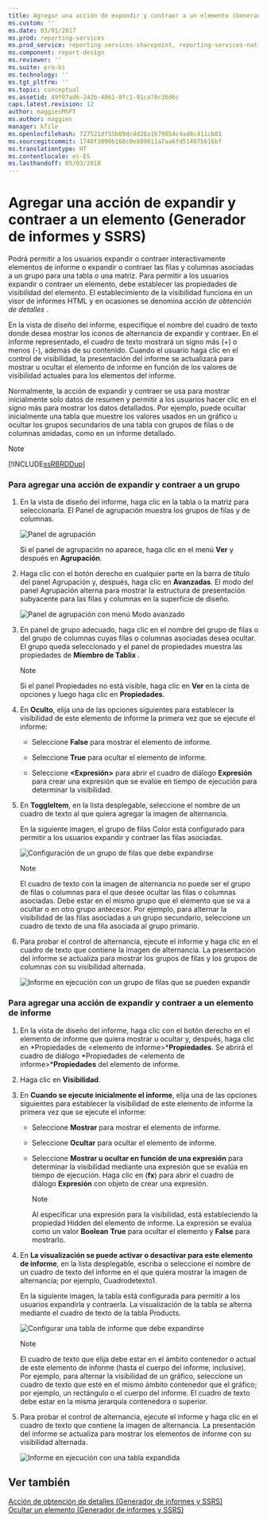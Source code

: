 ```yaml
---
title: Agregar una acción de expandir y contraer a un elemento (Generador de informes y SSRS) | Microsoft Docs
ms.custom: ''
ms.date: 03/01/2017
ms.prod: reporting-services
ms.prod_service: reporting-services-sharepoint, reporting-services-native
ms.component: report-design
ms.reviewer: ''
ms.suite: pro-bi
ms.technology: ''
ms.tgt_pltfrm: ''
ms.topic: conceptual
ms.assetid: 49f07ad6-242b-4861-8fc1-91ca78c36d6c
caps.latest.revision: 12
author: maggiesMSFT
ms.author: maggies
manager: kfile
ms.openlocfilehash: 727521df55b09dc4d28a1b79054c4ad8c411cb01
ms.sourcegitcommit: 1740f3090b168c0e809611a7aa6fd514075616bf
ms.translationtype: HT
ms.contentlocale: es-ES
ms.lasthandoff: 05/03/2018
---
```

# <a name="add-an-expand-or-collapse-action-to-an-item-report-builder-and-ssrs"></a>Agregar una acción de expandir y contraer a un elemento (Generador de informes y SSRS)
  Podrá permitir a los usuarios expandir o contraer interactivamente elementos de informe o expandir o contraer las filas y columnas asociadas a un grupo para una tabla o una matriz. Para permitir a los usuarios expandir o contraer un elemento, debe establecer las propiedades de visibilidad del elemento. El establecimiento de la visibilidad funciona en un visor de informes HTML y en ocasiones se denomina acción *de obtención de detalles* .  
  
 En la vista de diseño del informe, especifique el nombre del cuadro de texto donde desea mostrar los iconos de alternancia de expandir y contraer. En el informe representado, el cuadro de texto mostrará un signo más (+) o menos (-), además de su contenido. Cuando el usuario haga clic en el control de visibilidad, la presentación del informe se actualizará para mostrar u ocultar el elemento de informe en función de los valores de visibilidad actuales para los elementos del informe.  
  
 Normalmente, la acción de expandir y contraer se usa para mostrar inicialmente solo datos de resumen y permitir a los usuarios hacer clic en el signo más para mostrar los datos detallados. Por ejemplo, puede ocultar inicialmente una tabla que muestre los valores usados en un gráfico u ocultar los grupos secundarios de una tabla con grupos de filas o de columnas anidadas, como en un informe detallado.  
  
> [!NOTE]  
>  [!INCLUDE[ssRBRDDup](../../includes/ssrbrddup-md.md)]  
  
### <a name="to-add-expand-and-collapse-action-to-a-group"></a>Para agregar una acción de expandir y contraer a un grupo  
  
1.  En la vista de diseño del informe, haga clic en la tabla o la matriz para seleccionarla. El Panel de agrupación muestra los grupos de filas y de columnas.  
  
     ![Panel de agrupación](../../reporting-services/report-design/media/groupingpane.png "Panel de agrupación")  
  
     Si el panel de agrupación no aparece, haga clic en el menú **Ver** y después en **Agrupación**.  
  
2.  Haga clic con el botón derecho en cualquier parte en la barra de título del panel Agrupación y, después, haga clic en **Avanzadas**. El modo del panel Agrupación alterna para mostrar la estructura de presentación subyacente para las filas y columnas en la superficie de diseño.  
  
     ![Panel de agrupación con menú Modo avanzado](../../reporting-services/report-design/media/groupingpane-advancedmode.png "Panel de agrupación con menú Modo avanzado")  
  
3.  En panel de grupo adecuado, haga clic en el nombre del grupo de filas o del grupo de columnas cuyas filas o columnas asociadas desea ocultar. El grupo queda seleccionado y el panel de propiedades muestra las propiedades de **Miembro de Tablix** .  
  
    > [!NOTE]  
    >  Si el panel Propiedades no está visible, haga clic en **Ver** en la cinta de opciones y luego haga clic en **Propiedades**.  
  
4.  En **Oculto**, elija una de las opciones siguientes para establecer la visibilidad de este elemento de informe la primera vez que se ejecute el informe:  
  
    -   Seleccione **False** para mostrar el elemento de informe.  
  
    -   Seleccione **True** para ocultar el elemento de informe.  
  
    -   Seleccione **\<Expresión>** para abrir el cuadro de diálogo **Expresión** para crear una expresión que se evalúe en tiempo de ejecución para determinar la visibilidad.  
  
5.  En **ToggleItem**, en la lista desplegable, seleccione el nombre de un cuadro de texto al que quiera agregar la imagen de alternancia.  
  
     En la siguiente imagen, el grupo de filas Color está configurado para permitir a los usuarios expandir y contraer las filas asociadas.  
  
     ![Configuración de un grupo de filas que debe expandirse](../../reporting-services/report-design/media/expandcollapse-confighiddentoggleitemwithnumbers.png "Configuración de un grupo de filas que debe expandirse")  
  
    > [!NOTE]  
    >  El cuadro de texto con la imagen de alternancia no puede ser el grupo de filas o columnas para el que desee ocultar las filas o columnas asociadas. Debe estar en el mismo grupo que el elemento que se va a ocultar o en otro grupo antecesor. Por ejemplo, para alternar la visibilidad de las filas asociadas a un grupo secundario, seleccione un cuadro de texto de una fila asociada al grupo primario.  
  
6.  Para probar el control de alternancia, ejecute el informe y haga clic en el cuadro de texto que contiene la imagen de alternancia. La presentación del informe se actualiza para mostrar los grupos de filas y los grupos de columnas con su visibilidad alternada.  
  
     ![Informe en ejecución con un grupo de filas que se pueden expandir](../../reporting-services/report-design/media/expandcollapse-runreport-rowgroup.png "Informe en ejecución con un grupo de filas que se pueden expandir")  
  
### <a name="to-add-expand-and-collapse-action-to-a-report-item"></a>Para agregar una acción de expandir y contraer a un elemento de informe  
  
1.  En la vista de diseño del informe, haga clic con el botón derecho en el elemento de informe que quiera mostrar u ocultar y, después, haga clic en *Propiedades de \<elemento de informe>***Propiedades**. Se abrirá el cuadro de diálogo *Propiedades de \<elemento de informe>***Propiedades** del elemento de informe.  
  
2.  Haga clic en **Visibilidad**.  
  
3.  En **Cuando se ejecute inicialmente el informe**, elija una de las opciones siguientes para establecer la visibilidad de este elemento de informe la primera vez que se ejecute el informe:  
  
    -   Seleccione **Mostrar** para mostrar el elemento de informe.  
  
    -   Seleccione **Ocultar** para ocultar el elemento de informe.  
  
    -   Seleccione **Mostrar u ocultar en función de una expresión** para determinar la visibilidad mediante una expresión que se evalúa en tiempo de ejecución. Haga clic en (**fx**) para abrir el cuadro de diálogo **Expresión** con objeto de crear una expresión.  
  
        > [!NOTE]  
        >  Al especificar una expresión para la visibilidad, está estableciendo la propiedad Hidden del elemento de informe. La expresión se evalúa como un valor **Boolean** **True** para ocultar el elemento y **False** para mostrarlo.  
  
4.  En **La visualización se puede activar o desactivar para este elemento de informe**, en la lista desplegable, escriba o seleccione el nombre de un cuadro de texto del informe en el que quiera mostrar la imagen de alternancia; por ejemplo, Cuadrodetexto1.  
  
     En la siguiente imagen, la tabla está configurada para permitir a los usuarios expandirla y contraerla. La visualización de la tabla se alterna mediante el cuadro de texto de la tabla Products.  
  
     ![Configurar una tabla de informe que debe expandirse](../../reporting-services/report-design/media/expandcollapse-reporttable.png "Configurar una tabla de informe que debe expandirse")  
  
    > [!NOTE]  
    >  El cuadro de texto que elija debe estar en el ámbito contenedor o actual de este elemento de informe (hasta el cuerpo del informe, inclusive). Por ejemplo, para alternar la visibilidad de un gráfico, seleccione un cuadro de texto que esté en el mismo ámbito contenedor que el gráfico; por ejemplo, un rectángulo o el cuerpo del informe. El cuadro de texto debe estar en la misma jerarquía contenedora o superior.  
  
5.  Para probar el control de alternancia, ejecute el informe y haga clic en el cuadro de texto que contiene la imagen de alternancia. La presentación del informe se actualiza para mostrar los elementos de informe con su visibilidad alternada.  
  
     ![Informe en ejecución con una tabla expandida](../../reporting-services/report-design/media/expandcollapse-runreport-reporttable.png "Informe en ejecución con una tabla expandida")  
  
## <a name="see-also"></a>Ver también  
 [Acción de obtención de detalles &#40;Generador de informes y SSRS&#41;](../../reporting-services/report-design/drilldown-action-report-builder-and-ssrs.md)   
 [Ocultar un elemento &#40;Generador de informes y SSRS&#41;](../../reporting-services/report-builder/hide-an-item-report-builder-and-ssrs.md)  
  
  

